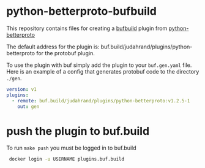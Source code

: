 # python-betterproto-bufbuild
This repository contains files for creating a [bufbuild](https://buf.build) plugin from [python-betterproto](https://github.com/danielgtaylor/python-betterproto)

The default address for the plugin is: buf.build/judahrand/plugins/python-betterproto for the protobuf plugin.

To use the plugin with buf simply add the plugin to your `buf.gen.yaml` file. Here is an example of a config that generates protobuf code to the directory `./gen`.

```yaml
version: v1
plugins:
  - remote: buf.build/judahrand/plugins/python-betterproto:v1.2.5-1
    out: gen
```

# push the plugin to buf.build

To run `make push` you must be logged in to buf.build

```bash
 docker login -u USERNAME plugins.buf.build 
```

